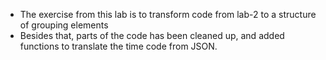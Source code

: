 * The exercise from this lab is to transform code from lab-2 to a structure of grouping elements
* Besides that, parts of the code has been cleaned up, and added functions to translate the time code from JSON.
